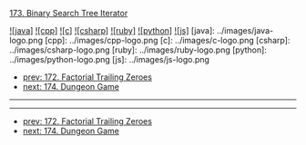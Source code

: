 [173. Binary Search Tree Iterator](https://leetcode.com/problems/binary-search-tree-iterator/)

[![java]](../java/173-binary-search-tree-iterator.md)
[![cpp]](../cpp/173-binary-search-tree-iterator.md)
[![c]](../c/173-binary-search-tree-iterator.md)
[![csharp]](../csharp/173-binary-search-tree-iterator.md)
[![ruby]](../ruby/173-binary-search-tree-iterator.md)
[![python]](../python/173-binary-search-tree-iterator.md)
[![js]](../js/173-binary-search-tree-iterator.md)
[java]: ../images/java-logo.png
[cpp]: ../images/cpp-logo.png
[c]: ../images/c-logo.png
[csharp]: ../images/csharp-logo.png
[ruby]: ../images/ruby-logo.png
[python]: ../images/python-logo.png
[js]: ../images/js-logo.png

- [prev: 172. Factorial Trailing Zeroes](172-factorial-trailing-zeroes.md)
- [next: 174. Dungeon Game](174-dungeon-game.md)

---



---

- [prev: 172. Factorial Trailing Zeroes](172-factorial-trailing-zeroes.md)
- [next: 174. Dungeon Game](174-dungeon-game.md)
